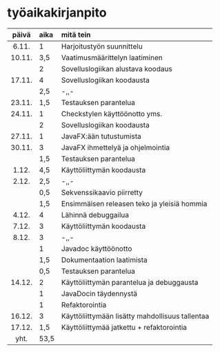 # työaikakirjanpito

| päivä | aika | mitä tein  |
| :----:|:-----| :-----|
|6.11.  | 1    | Harjoitustyön suunnittelu|
|10.11. | 3,5  | Vaatimusmäärittelyn laatiminen|
|       | 2    | Sovelluslogiikan alustava koodaus |
|17.11. | 4    | Sovelluslogiikan koodausta|
|       | 2,5  | -,,-                      |
|23.11. | 1,5  |Testauksen parantelua    |
|24.11. | 1    | Checkstylen käyttöönotto yms. |
|       | 2    | Sovelluslogiikan koodausta|
|27.11. | 1    | JavaFX:ään tutustumista |
|30.11. | 3    | JavaFX ihmettelyä ja ohjelmointia |
|       | 1,5  | Testauksen parantelua |
|1.12.  | 4,5  | Käyttöliittymän koodausta |
|2.12.  | 2,5  | -,,- |
|       | 0,5  | Sekvenssikaavio piirretty |
|       | 1,5  | Ensimmäisen releasen teko ja yleisiä hommia |
|4.12.  | 4    | Lähinnä debuggailua      |
|7.12.  | 3    | Käyttöliittymän koodausta |
|8.12.  | 3    | -,,-   |
|       | 1    | Javadoc käyttöönotto |
|       | 1,5  | Dokumentaation laatimista |
|       | 0,5  | Testauksen parantelua |
|14.12. | 2    | Käyttöliittymän parantelua ja debuggausta |
|       | 1    | JavaDocin täydennystä |
|       | 1    | Refaktorointia     |
|16.12. | 3    | Käyttöliittymään lisätty mahdollisuus tallentaa |
|17.12. | 1,5  | Käyttöliittymää jatkettu + refaktorointia |
| yht.  | 53,5 | | 
